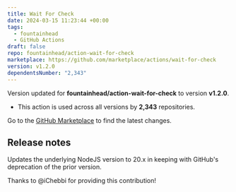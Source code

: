 ```yaml
---
title: Wait For Check
date: 2024-03-15 11:23:44 +00:00
tags:
  - fountainhead
  - GitHub Actions
draft: false
repo: fountainhead/action-wait-for-check
marketplace: https://github.com/marketplace/actions/wait-for-check
version: v1.2.0
dependentsNumber: "2,343"
---
```



Version updated for **fountainhead/action-wait-for-check** to version **v1.2.0**.
- This action is used across all versions by **2,343** repositories.

Go to the [GitHub Marketplace](https://github.com/marketplace/actions/wait-for-check) to find the latest changes.

## Release notes

Updates the underlying NodeJS version to 20.x in keeping with GitHub's deprecation of the prior version.

Thanks to @iChebbi for providing this contribution!
